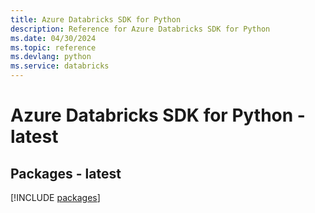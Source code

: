```yaml
---
title: Azure Databricks SDK for Python
description: Reference for Azure Databricks SDK for Python
ms.date: 04/30/2024
ms.topic: reference
ms.devlang: python
ms.service: databricks
---
```

# Azure Databricks SDK for Python - latest
## Packages - latest
[!INCLUDE [packages](databricks-index.md)]